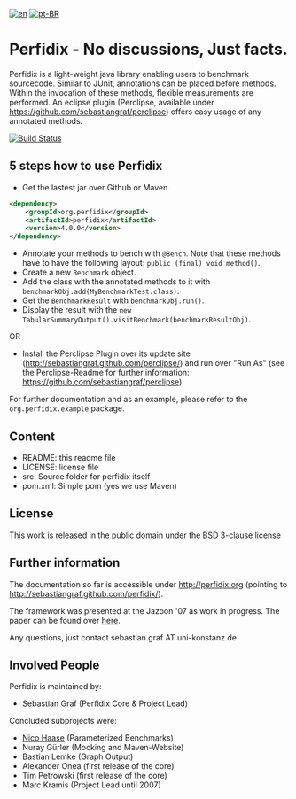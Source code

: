 [![en](https://img.shields.io/badge/lang-en-red.svg)](https://github.com/denisbenjamim/perfidix/blob/master/README.md)
[![pt-BR](https://img.shields.io/badge/lang-pt--BR-green.svg)](https://github.com/denisbenjamim/perfidix/blob/master/README.pt-BR.md)

# Perfidix - No discussions, Just facts.

Perfidix is a light-weight java library enabling users to benchmark sourcecode.
Similar to JUnit, annotations can be placed before methods.
Within the invocation of these methods, flexible measurements are performed.
An eclipse plugin (Perclipse, available under https://github.com/sebastiangraf/perclipse) offers easy usage of any annotated methods.

[![Build Status](https://secure.travis-ci.org/sebastiangraf/perfidix.png)](http://travis-ci.org/sebastiangraf/perfidix)

## 5 steps how to use Perfidix

* Get the lastest jar over Github or Maven

```xml
<dependency>
	<groupId>org.perfidix</groupId>
	<artifactId>perfidix</artifactId>
	<version>4.0.0</version>
</dependency>
```

* Annotate your methods to bench with `@Bench`. Note that these methods have to have the following layout: `public (final) void method()`. 
* Create a new `Benchmark` object.
* Add the class with the annotated methods to it with `benchmarkObj.add(MyBenchmarkTest.class)`.
* Get the `BenchmarkResult` with `benchmarkObj.run()`.
* Display the result with the `new TabularSummaryOutput().visitBenchmark(benchmarkResultObj)`. 

OR

* Install the Perclipse Plugin over its update site (http://sebastiangraf.github.com/perclipse/) and run over "Run As" (see the Perclipse-Readme for further information: https://github.com/sebastiangraf/perclipse).

For further documentation and as an example, please refer to the `org.perfidix.example` package.

## Content

* README:					this readme file
* LICENSE:	 				license file
* src:						Source folder for perfidix itself
* pom.xml:					Simple pom (yes we use Maven)

## License

This work is released in the public domain under the BSD 3-clause license

## Further information

The documentation so far is accessible under http://perfidix.org (pointing to http://sebastiangraf.github.com/perfidix/).

The framework was presented at the Jazoon '07 as work in progress. The paper can be found over [here](http://nbn-resolving.de/urn:nbn:de:bsz:352-opus-84446).


Any questions, just contact sebastian.graf AT uni-konstanz.de

## Involved People

Perfidix is maintained by:

* Sebastian Graf (Perfidix Core & Project Lead)

Concluded subprojects were:

* [Nico Haase](mailto:nico@nicohaase.de) (Parameterized Benchmarks)
* Nuray Gürler (Mocking and Maven-Website)
* Bastian Lemke (Graph Output)
* Alexander Onea (first release of the core)
* Tim Petrowski (first release of the core)
* Marc Kramis (Project Lead until 2007)


